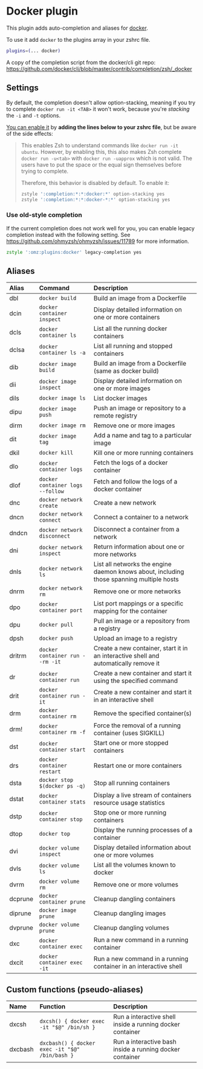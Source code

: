 # Docker plugin

This plugin adds auto-completion and aliases for [docker](https://www.docker.com/).

To use it add `docker` to the plugins array in your zshrc file.

```zsh
plugins=(... docker)
```

A copy of the completion script from the docker/cli git repo:
https://github.com/docker/cli/blob/master/contrib/completion/zsh/_docker

## Settings

By default, the completion doesn't allow option-stacking, meaning if you try to complete
`docker run -it <TAB>` it won't work, because you're _stacking_ the `-i` and `-t` options.

[You can enable it](https://github.com/docker/cli/commit/b10fb43048) by **adding the lines below to your zshrc
file**, but be aware of the side effects:

> This enables Zsh to understand commands like `docker run -it ubuntu`. However, by enabling this, this also
> makes Zsh complete `docker run -u<tab>` with `docker run -uapprox` which is not valid. The users have to put
> the space or the equal sign themselves before trying to complete.
>
> Therefore, this behavior is disabled by default. To enable it:
>
> ```sh
> zstyle ':completion:*:*:docker:*' option-stacking yes
> zstyle ':completion:*:*:docker-*:*' option-stacking yes
> ```

### Use old-style completion

If the current completion does not work well for you, you can enable legacy completion instead with the
following setting. See https://github.com/ohmyzsh/ohmyzsh/issues/11789 for more information.

```zsh
zstyle ':omz:plugins:docker' legacy-completion yes
```

## Aliases

| Alias   | Command                          | Description                                                                              |
| :------ | :------------------------------- | :--------------------------------------------------------------------------------------- |
| dbl     | `docker build`                   | Build an image from a Dockerfile                                                         |
| dcin    | `docker container inspect`       | Display detailed information on one or more containers                                   |
| dcls    | `docker container ls`            | List all the running docker containers                                                   |
| dclsa   | `docker container ls -a`         | List all running and stopped containers                                                  |
| dib     | `docker image build`             | Build an image from a Dockerfile (same as docker build)                                  |
| dii     | `docker image inspect`           | Display detailed information on one or more images                                       |
| dils    | `docker image ls`                | List docker images                                                                       |
| dipu    | `docker image push`              | Push an image or repository to a remote registry                                         |
| dirm    | `docker image rm`                | Remove one or more images                                                                |
| dit     | `docker image tag`               | Add a name and tag to a particular image                                                 |
| dkil    | `docker kill`                    | Kill one or more running containers                                                      |
| dlo     | `docker container logs`          | Fetch the logs of a docker container                                                     |
| dlof    | `docker container logs --follow` | Fetch and follow the logs of a docker container                                          |
| dnc     | `docker network create`          | Create a new network                                                                     |
| dncn    | `docker network connect`         | Connect a container to a network                                                         |
| dndcn   | `docker network disconnect`      | Disconnect a container from a network                                                    |
| dni     | `docker network inspect`         | Return information about one or more networks                                            |
| dnls    | `docker network ls`              | List all networks the engine daemon knows about, including those spanning multiple hosts |
| dnrm    | `docker network rm`              | Remove one or more networks                                                              |
| dpo     | `docker container port`          | List port mappings or a specific mapping for the container                               |
| dpu     | `docker pull`                    | Pull an image or a repository from a registry                                            |
| dpsh    | `docker push`                    | Upload an image to a registry                                                            |
| dritrm  | `docker container run --rm -it`  | Create a new container, start it in an interactive shell and automatically remove it     |
| dr      | `docker container run`           | Create a new container and start it using the specified command                          |
| drit    | `docker container run -it`       | Create a new container and start it in an interactive shell                              |
| drm     | `docker container rm`            | Remove the specified container(s)                                                        |
| drm!    | `docker container rm -f`         | Force the removal of a running container (uses SIGKILL)                                  |
| dst     | `docker container start`         | Start one or more stopped containers                                                     |
| drs     | `docker container restart`       | Restart one or more containers                                                           |
| dsta    | `docker stop $(docker ps -q)`    | Stop all running containers                                                              |
| dstat   | `docker container stats`         | Display a live stream of containers resource usage statistics                            |
| dstp    | `docker container stop`          | Stop one or more running containers                                                      |
| dtop    | `docker top`                     | Display the running processes of a container                                             |
| dvi     | `docker volume inspect`          | Display detailed information about one or more volumes                                   |
| dvls    | `docker volume ls`               | List all the volumes known to docker                                                     |
| dvrm    | `docker volume rm`               | Remove one or more volumes                                                               |
| dcprune | `docker container prune`         | Cleanup dangling containers                                                              |
| diprune | `docker image prune`             | Cleanup dangling images                                                                  |
| dvprune | `docker volume prune`            | Cleanup dangling volumes                                                                 |
| dxc     | `docker container exec`          | Run a new command in a running container                                                 |
| dxcit   | `docker container exec -it`      | Run a new command in a running container in an interactive shell                         |

## Custom functions (pseudo-aliases)

| Name    | Function                                       | Description                                               |
| :------ | :--------------------------------------------- | :-------------------------------------------------------- |
| dxcsh   | `dxcsh() { docker exec -it "$@" /bin/sh }`     | Run a interactive shell inside a running docker container |
| dxcbash | `dxcbash() { docker exec -it "$@" /bin/bash }` | Run a interactive bash inside a running docker container  |
